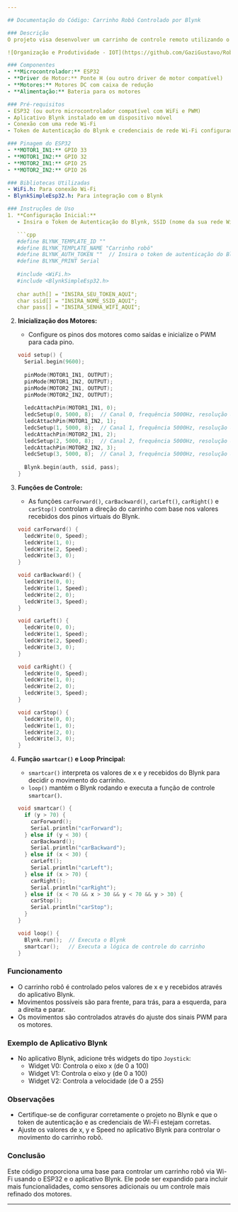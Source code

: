 ```yaml
---

## Documentação do Código: Carrinho Robô Controlado por Blynk

### Descrição
O projeto visa desenvolver um carrinho de controle remoto utilizando o microcontrolador ESP32, que é controlado via Wi-fi. O principal objetivo é aplicar conceitos de Internet das Coisas (IoT) para criar um veículo robótico que possa ser operado remotamente através de um aplicativo de smartphone. O carrinho será construído sobre um chassi Arduino 2WD e utilizará um módulo Driver Ponte H para o controle de movimentação. Este projeto não só servirá como uma excelente ferramenta de aprendizado prático para a equipe em tecnologias emergentes de IoT, mas também proporcionará uma base para futuras inovações e implementações em automação e robótica.

![Organização e Produtividade - IOT](https://github.com/GaziGustavo/Rob-Controlado-por-Blynk/assets/167039486/7f17f3a6-312d-4562-a425-1feaa7064eaa)

### Componentes
- **Microcontrolador:** ESP32
- **Driver de Motor:** Ponte H (ou outro driver de motor compatível)
- **Motores:** Motores DC com caixa de redução
- **Alimentação:** Bateria para os motores

### Pré-requisitos
- ESP32 (ou outro microcontrolador compatível com WiFi e PWM)
- Aplicativo Blynk instalado em um dispositivo móvel
- Conexão com uma rede Wi-Fi
- Token de Autenticação do Blynk e credenciais de rede Wi-Fi configuradas no código

### Pinagem do ESP32
- **MOTOR1_IN1:** GPIO 33
- **MOTOR1_IN2:** GPIO 32
- **MOTOR2_IN1:** GPIO 25
- **MOTOR2_IN2:** GPIO 26

### Bibliotecas Utilizadas
- WiFi.h: Para conexão Wi-Fi
- BlynkSimpleEsp32.h: Para integração com o Blynk

### Instruções de Uso
1. **Configuração Inicial:**
   - Insira o Token de Autenticação do Blynk, SSID (nome da sua rede Wi-Fi) e senha (pass) no início do código.

   ```cpp
   #define BLYNK_TEMPLATE_ID ""
   #define BLYNK_TEMPLATE_NAME "Carrinho robô"
   #define BLYNK_AUTH_TOKEN ""  // Insira o token de autenticação do Blynk
   #define BLYNK_PRINT Serial
   
   #include <WiFi.h>
   #include <BlynkSimpleEsp32.h>
   
   char auth[] = "INSIRA_SEU_TOKEN_AQUI";
   char ssid[] = "INSIRA_NOME_SSID_AQUI"; 
   char pass[] = "INSIRA_SENHA_WIFI_AQUI";
   ```

2. **Inicialização dos Motores:**
   - Configure os pinos dos motores como saídas e inicialize o PWM para cada pino.

   ```cpp
   void setup() {
     Serial.begin(9600);
     
     pinMode(MOTOR1_IN1, OUTPUT);
     pinMode(MOTOR1_IN2, OUTPUT);
     pinMode(MOTOR2_IN1, OUTPUT);
     pinMode(MOTOR2_IN2, OUTPUT);
     
     ledcAttachPin(MOTOR1_IN1, 0);
     ledcSetup(0, 5000, 8);  // Canal 0, frequência 5000Hz, resolução 8 bits
     ledcAttachPin(MOTOR1_IN2, 1);
     ledcSetup(1, 5000, 8);  // Canal 1, frequência 5000Hz, resolução 8 bits
     ledcAttachPin(MOTOR2_IN1, 2);
     ledcSetup(2, 5000, 8);  // Canal 2, frequência 5000Hz, resolução 8 bits
     ledcAttachPin(MOTOR2_IN2, 3);
     ledcSetup(3, 5000, 8);  // Canal 3, frequência 5000Hz, resolução 8 bits
     
     Blynk.begin(auth, ssid, pass);
   }
   ```

3. **Funções de Controle:**
   - As funções `carForward()`, `carBackward()`, `carLeft()`, `carRight()` e `carStop()` controlam a direção do carrinho com base nos valores recebidos dos pinos virtuais do Blynk.

   ```cpp
   void carForward() {
     ledcWrite(0, Speed);
     ledcWrite(1, 0);
     ledcWrite(2, Speed);
     ledcWrite(3, 0);
   }
   
   void carBackward() {
     ledcWrite(0, 0);
     ledcWrite(1, Speed);
     ledcWrite(2, 0);
     ledcWrite(3, Speed);
   }
   
   void carLeft() {
     ledcWrite(0, 0);
     ledcWrite(1, Speed);
     ledcWrite(2, Speed);
     ledcWrite(3, 0);
   }
   
   void carRight() {
     ledcWrite(0, Speed);
     ledcWrite(1, 0);
     ledcWrite(2, 0);
     ledcWrite(3, Speed);
   }
   
   void carStop() {
     ledcWrite(0, 0);
     ledcWrite(1, 0);
     ledcWrite(2, 0);
     ledcWrite(3, 0);
   }
   ```

4. **Função `smartcar()` e Loop Principal:**
   - `smartcar()` interpreta os valores de x e y recebidos do Blynk para decidir o movimento do carrinho.
   - `loop()` mantém o Blynk rodando e executa a função de controle `smartcar()`.

   ```cpp
   void smartcar() {
     if (y > 70) {
       carForward();
       Serial.println("carForward");
     } else if (y < 30) {
       carBackward();
       Serial.println("carBackward");
     } else if (x < 30) {
       carLeft();
       Serial.println("carLeft");
     } else if (x > 70) {
       carRight();
       Serial.println("carRight");
     } else if (x < 70 && x > 30 && y < 70 && y > 30) {
       carStop();
       Serial.println("carStop");
     }
   }
   
   void loop() {
     Blynk.run();  // Executa o Blynk
     smartcar();   // Executa a lógica de controle do carrinho
   }
   ```

### Funcionamento
- O carrinho robô é controlado pelos valores de x e y recebidos através do aplicativo Blynk.
- Movimentos possíveis são para frente, para trás, para a esquerda, para a direita e parar.
- Os movimentos são controlados através do ajuste dos sinais PWM para os motores.

### Exemplo de Aplicativo Blynk
- No aplicativo Blynk, adicione três widgets do tipo `Joystick`:
  - Widget V0: Controla o eixo x (de 0 a 100)
  - Widget V1: Controla o eixo y (de 0 a 100)
  - Widget V2: Controla a velocidade (de 0 a 255)

### Observações
- Certifique-se de configurar corretamente o projeto no Blynk e que o token de autenticação e as credenciais de Wi-Fi estejam corretas.
- Ajuste os valores de x, y e Speed no aplicativo Blynk para controlar o movimento do carrinho robô.

### Conclusão
Este código proporciona uma base para controlar um carrinho robô via Wi-Fi usando o ESP32 e o aplicativo Blynk. Ele pode ser expandido para incluir mais funcionalidades, como sensores adicionais ou um controle mais refinado dos motores.

---
```

